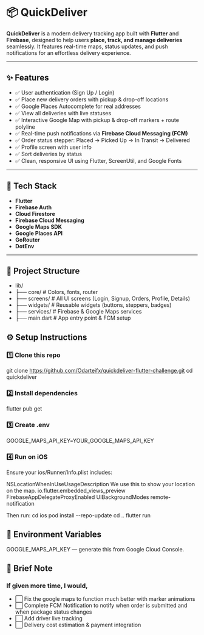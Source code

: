 # 📦 QuickDeliver

**QuickDeliver** is a modern delivery tracking app built with **Flutter** and **Firebase**, designed to help users **place, track, and manage deliveries** seamlessly. It features real-time maps, status updates, and push notifications for an effortless delivery experience.

---

## ✨ Features

- ✅ User authentication (Sign Up / Login)
- ✅ Place new delivery orders with pickup & drop-off locations
- ✅ Google Places Autocomplete for real addresses
- ✅ View all deliveries with live statuses
- ✅ Interactive Google Map with pickup & drop-off markers + route polyline
- ✅ Real-time push notifications via **Firebase Cloud Messaging (FCM)**
- ✅ Order status stepper: Placed → Picked Up → In Transit → Delivered
- ✅ Profile screen with user info
- ✅ Sort deliveries by status
- ✅ Clean, responsive UI using Flutter, ScreenUtil, and Google Fonts

---

## 🚀 Tech Stack

- **Flutter**
- **Firebase Auth**
- **Cloud Firestore**
- **Firebase Cloud Messaging**
- **Google Maps SDK**
- **Google Places API**
- **GoRouter**
- **DotEnv**

---

## 📂 Project Structure

- lib/
- ├── core/         # Colors, fonts, router
- ├── screens/      # All UI screens (Login, Signup, Orders, Profile, Details)
- ├── widgets/      # Reusable widgets (buttons, steppers, badges)
- ├── services/     # Firebase & Google Maps services
- ├── main.dart     # App entry point & FCM setup

## ⚙️ Setup Instructions

### 1️⃣ Clone this repo
git clone https://github.com/Odarteifx/quickdeliver-flutter-challenge.git
cd quickdeliver

### 2️⃣ Install dependencies
flutter pub get

### 3️⃣ Create .env
GOOGLE_MAPS_API_KEY=YOUR_GOOGLE_MAPS_API_KEY


### 4️⃣ Run on iOS
Ensure your ios/Runner/Info.plist includes:

<key>NSLocationWhenInUseUsageDescription</key>
<string>We use this to show your location on the map.</string>
<key>io.flutter.embedded_views_preview</key>
<true/>
<key>FirebaseAppDelegateProxyEnabled</key>
<false/>
<key>UIBackgroundModes</key>
<array>
  <string>remote-notification</string>
</array>

Then run:
cd ios
pod install --repo-update
cd ..
flutter run


## 🔑 Environment Variables
GOOGLE_MAPS_API_KEY — generate this from Google Cloud Console.

## 📝 Brief Note
### If given more time, I would,
- ⬜️ Fix the google maps to function much better with marker animations
- ⬜️ Complete FCM Notification to notify when order is submitted and when package status changes
- ⬜️ Add driver live tracking
- ⬜️ Delivery cost estimation & payment integration

